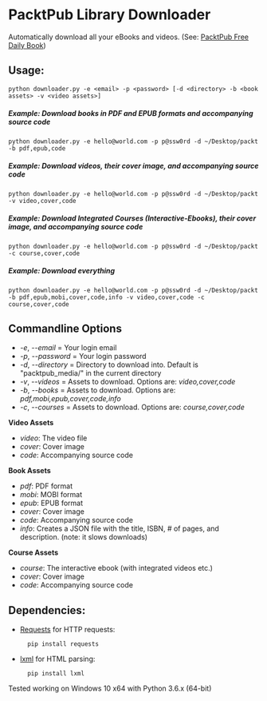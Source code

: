 # PacktPub Library Downloader

Automatically download all your eBooks and videos. (See: [PacktPub Free Daily Book](https://www.packtpub.com/packt/offers/free-learning))


## Usage:
	python downloader.py -e <email> -p <password> [-d <directory> -b <book assets> -v <video assets>]

##### Example: Download books in PDF and EPUB formats and accompanying source code
	python downloader.py -e hello@world.com -p p@ssw0rd -d ~/Desktop/packt -b pdf,epub,code

##### Example: Download videos, their cover image, and accompanying source code
	python downloader.py -e hello@world.com -p p@ssw0rd -d ~/Desktop/packt -v video,cover,code

##### Example: Download Integrated Courses (Interactive-Ebooks), their cover image, and accompanying source code
	python downloader.py -e hello@world.com -p p@ssw0rd -d ~/Desktop/packt -c course,cover,code

##### Example: Download everything
	python downloader.py -e hello@world.com -p p@ssw0rd -d ~/Desktop/packt -b pdf,epub,mobi,cover,code,info -v video,cover,code -c course,cover,code


## Commandline Options
- *-e*, *--email* = Your login email
- *-p*, *--password* = Your login password
- *-d*, *--directory* = Directory to download into. Default is "packtpub_media/" in the current directory
- *-v*, *--videos* = Assets to download. Options are: *video,cover,code*
- *-b*, *--books* = Assets to download. Options are: *pdf,mobi,epub,cover,code,info*
- *-c*, *--courses* = Assets to download. Options are: *course,cover,code*

**Video Assets**

- *video*: The video file
- *cover*: Cover image
- *code*: Accompanying source code

**Book Assets**

- *pdf*: PDF format
- *mobi*: MOBI format
- *epub*: EPUB format
- *cover*: Cover image
- *code*: Accompanying source code
- *info*: Creates a JSON file with the title, ISBN, # of pages, and description. (note: it slows downloads)

**Course Assets**

- *course*: The interactive ebook (with integrated videos etc.)
- *cover*: Cover image
- *code*: Accompanying source code


## Dependencies:


* [Requests](http://docs.python-requests.org/en/latest/) for HTTP requests:

		pip install requests

* [lxml](http://lxml.de/) for HTML parsing:

		pip install lxml

Tested working on Windows 10 x64 with Python 3.6.x (64-bit)
